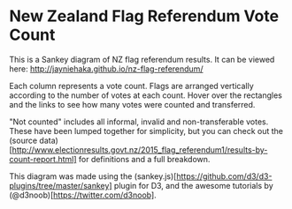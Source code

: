 # New Zealand Flag Referendum Vote Count

This is a Sankey diagram of NZ flag referendum results. It can be viewed here: http://jayniehaka.github.io/nz-flag-referendum/

Each column represents a vote count. Flags are arranged vertically according to the number of votes at each count. Hover over the rectangles and the links to see how many votes were counted and transferred.

"Not counted" includes all informal, invalid and non-transferable votes. These have been lumped together for simplicity, but you can check out the (source data)[http://www.electionresults.govt.nz/2015_flag_referendum1/results-by-count-report.html] for definitions and a full breakdown.

This diagram was made using the (sankey.js)[https://github.com/d3/d3-plugins/tree/master/sankey] plugin for D3, and the awesome tutorials by (@d3noob)[https://twitter.com/d3noob].
